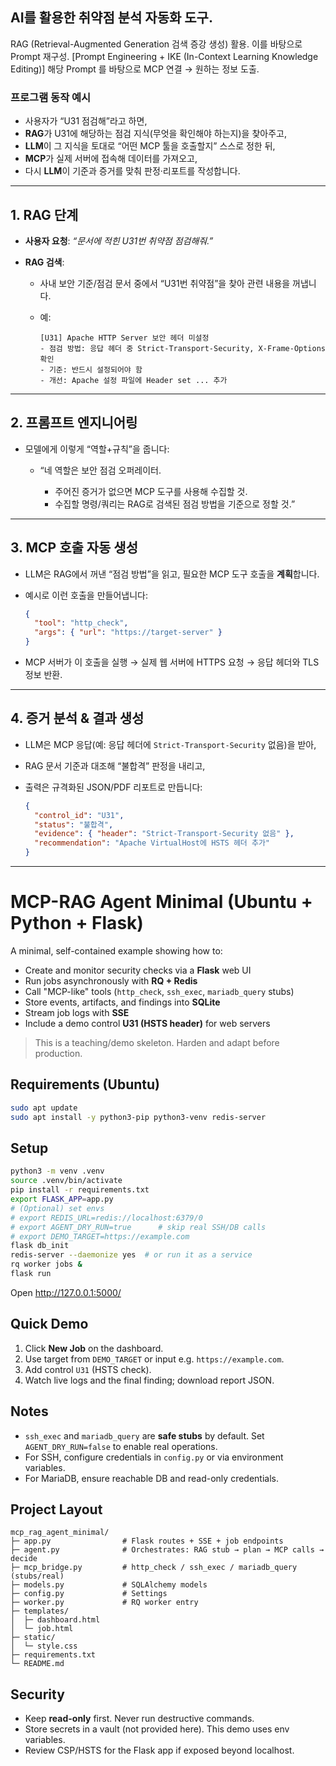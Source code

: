 ## AI를 활용한 취약점 분석 자동화 도구.

RAG (Retrieval-Augmented Generation 검색 증강 생성) 활용.
이를 바탕으로 Prompt 재구성. [Prompt Engineering + IKE (In-Context Learning Knowledge Editing)]
해당 Prompt 를 바탕으로 MCP 연결 → 원하는 정보 도출. 


### 프로그램 동작 예시 

* 사용자가 “U31 점검해”라고 하면,
* **RAG**가 U31에 해당하는 점검 지식(무엇을 확인해야 하는지)을 찾아주고,
* **LLM**이 그 지식을 토대로 “어떤 MCP 툴을 호출할지” 스스로 정한 뒤,
* **MCP**가 실제 서버에 접속해 데이터를 가져오고,
* 다시 **LLM**이 기준과 증거를 맞춰 판정·리포트를 작성합니다.

---

## 1. RAG 단계

* **사용자 요청**: *“문서에 적힌 U31번 취약점 점검해줘.”*
* **RAG 검색**:

  * 사내 보안 기준/점검 문서 중에서 “U31번 취약점”을 찾아 관련 내용을 꺼냅니다.
  * 예:

    ```
    [U31] Apache HTTP Server 보안 헤더 미설정
    - 점검 방법: 응답 헤더 중 Strict-Transport-Security, X-Frame-Options 확인
    - 기준: 반드시 설정되어야 함
    - 개선: Apache 설정 파일에 Header set ... 추가
    ```

---

## 2. 프롬프트 엔지니어링

* 모델에게 이렇게 “역할+규칙”을 줍니다:

  * “네 역할은 보안 점검 오퍼레이터.

    * 주어진 증거가 없으면 MCP 도구를 사용해 수집할 것.
    * 수집할 명령/쿼리는 RAG로 검색된 점검 방법을 기준으로 정할 것.”

---

## 3. MCP 호출 자동 생성

* LLM은 RAG에서 꺼낸 “점검 방법”을 읽고, 필요한 MCP 도구 호출을 **계획**합니다.
* 예시로 이런 호출을 만들어냅니다:

  ```json
  {
    "tool": "http_check",
    "args": { "url": "https://target-server" }
  }
  ```
* MCP 서버가 이 호출을 실행 → 실제 웹 서버에 HTTPS 요청 → 응답 헤더와 TLS 정보 반환.

---

## 4. 증거 분석 & 결과 생성

* LLM은 MCP 응답(예: 응답 헤더에 `Strict-Transport-Security` 없음)을 받아,
* RAG 문서 기준과 대조해 “불합격” 판정을 내리고,
* 출력은 규격화된 JSON/PDF 리포트로 만듭니다:

  ```json
  {
    "control_id": "U31",
    "status": "불합격",
    "evidence": { "header": "Strict-Transport-Security 없음" },
    "recommendation": "Apache VirtualHost에 HSTS 헤더 추가"
  }
  ```

---

# MCP-RAG Agent Minimal (Ubuntu + Python + Flask)

A minimal, self-contained example showing how to:
- Create and monitor security checks via a **Flask** web UI
- Run jobs asynchronously with **RQ + Redis**
- Call "MCP-like" tools (`http_check`, `ssh_exec`, `mariadb_query` stubs)
- Store events, artifacts, and findings into **SQLite**
- Stream job logs with **SSE**
- Include a demo control **U31 (HSTS header)** for web servers

> This is a teaching/demo skeleton. Harden and adapt before production.

## Requirements (Ubuntu)

```bash
sudo apt update
sudo apt install -y python3-pip python3-venv redis-server
```

## Setup

```bash
python3 -m venv .venv
source .venv/bin/activate
pip install -r requirements.txt
export FLASK_APP=app.py
# (Optional) set envs
# export REDIS_URL=redis://localhost:6379/0
# export AGENT_DRY_RUN=true      # skip real SSH/DB calls
# export DEMO_TARGET=https://example.com
flask db_init
redis-server --daemonize yes  # or run it as a service
rq worker jobs &
flask run
```

Open http://127.0.0.1:5000/

## Quick Demo

1. Click **New Job** on the dashboard.
2. Use target from `DEMO_TARGET` or input e.g. `https://example.com`.
3. Add control `U31` (HSTS check).
4. Watch live logs and the final finding; download report JSON.

## Notes
- `ssh_exec` and `mariadb_query` are **safe stubs** by default. Set `AGENT_DRY_RUN=false` to enable real operations.
- For SSH, configure credentials in `config.py` or via environment variables.
- For MariaDB, ensure reachable DB and read-only credentials.

## Project Layout

```
mcp_rag_agent_minimal/
├─ app.py                # Flask routes + SSE + job endpoints
├─ agent.py              # Orchestrates: RAG stub → plan → MCP calls → decide
├─ mcp_bridge.py         # http_check / ssh_exec / mariadb_query (stubs/real)
├─ models.py             # SQLAlchemy models
├─ config.py             # Settings
├─ worker.py             # RQ worker entry
├─ templates/
│  ├─ dashboard.html
│  └─ job.html
├─ static/
│  └─ style.css
├─ requirements.txt
└─ README.md
```

## Security
- Keep **read-only** first. Never run destructive commands.
- Store secrets in a vault (not provided here). This demo uses env variables.
- Review CSP/HSTS for the Flask app if exposed beyond localhost.
